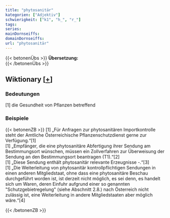 ```yaml
---
title: "phytosanitär"
kategorien: ["Adjektiv"]
schwierigkeit: ["k1", "h_", "r_"]
tags:
series:
mainDornseiffs:
domainDornseiffs:
url: "phytosanitär"
---
```


{{< betonenÜbs >}}
**Übersetzung:**  
{{< /betonenÜbs >}}

## Wiktionary [[+](https://de.wiktionary.org/wiki/phytosanitär)]

### Bedeutungen
[1] die Gesundheit von Pflanzen betreffend  

### Beispiele
{{< betonenZB >}}
[1] „Für Anfragen zur phytosanitären Importkontrolle steht der Amtliche Österreichische Pflanzenschutzdienst gerne zur Verfügung.“[1]  
[1] „Empfänger, die eine phytosanitäre Abfertigung ihrer Sendung am Bestimmungsort wünschen, müssen ein Zollverfahren zur Überweisung der Sendung an den Bestimmungsort beantragen (T1).“[2]  
[1] „Diese Sendung enthält phytosanitär relevante Erzeugnisse -.“[3]  
[1] „Die Weiterleitung von phytosanitär kontrollpflichtigen Sendungen in einen anderen Mitgliedstaat, ohne dass eine phytosanitäre Beschau durchgeführt worden ist, ist derzeit nicht möglich, es sei denn, es handelt sich um Waren, deren Einfuhr aufgrund einer so genannten "Schutzgebietregelung" (siehe Abschnitt 2.8.) nach Österreich nicht zulässig ist, eine Weiterleitung in andere Mitgliedstaaten aber möglich wäre.“[4]  

{{< /betonenZB >}}

